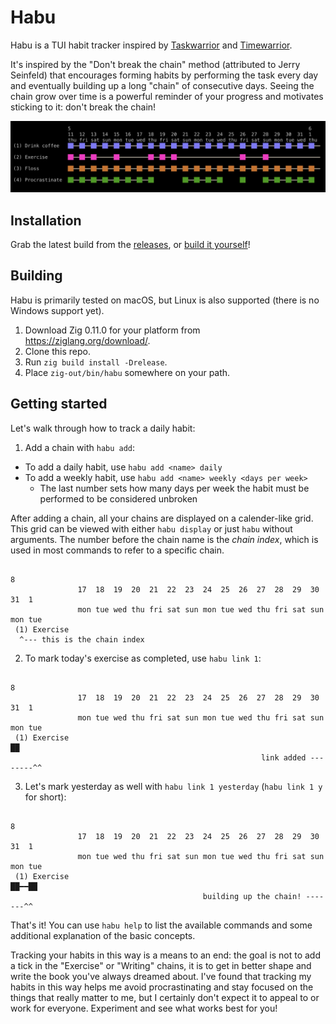 # Habu

Habu is a TUI habit tracker inspired by [Taskwarrior](https://taskwarrior.org/) and [Timewarrior](https://timewarrior.net/).

It's inspired by the "Don't break the chain" method (attributed to Jerry Seinfeld) that encourages forming habits by performing the task every day and eventually building up a long "chain" of consecutive days. Seeing the chain grow over time is a powerful reminder of your progress and motivates sticking to it: don't break the chain!

<p align="center">
  <img src="screenshot.png">
</p>

## Installation

Grab the latest build from the [releases](https://github.com/schmee/habu/releases/), or [build it yourself](#building)!

## Building

Habu is primarily tested on macOS, but Linux is also supported (there is no Windows support yet).

1. Download Zig 0.11.0 for your platform from https://ziglang.org/download/.
1. Clone this repo.
1. Run `zig build install -Drelease`.
1. Place `zig-out/bin/habu` somewhere on your path.

## Getting started

 Let's walk through how to track a daily habit:

1. Add a chain with `habu add`:
  - To add a daily habit, use `habu add <name> daily`
  - To add a weekly habit, use `habu add <name> weekly <days per week>`
    - The last number sets how many days per week the habit must be performed to be considered unbroken

After adding a chain, all your chains are displayed on a calender-like grid. This grid can be viewed with either `habu display` or just `habu` without arguments. The number before the chain name is the _chain index_, which is used in most commands to refer to a specific chain.

```
                                                                           8
               17  18  19  20  21  22  23  24  25  26  27  28  29  30  31  1
               mon tue wed thu fri sat sun mon tue wed thu fri sat sun mon tue
 (1) Exercise
  ^--- this is the chain index
```


2. To mark today's exercise as completed, use `habu link 1`:

```
                                                                           8
               17  18  19  20  21  22  23  24  25  26  27  28  29  30  31  1
               mon tue wed thu fri sat sun mon tue wed thu fri sat sun mon tue
 (1) Exercise                                                              ██
                                                        link added --------^^
```

3. Let's mark yesterday as well with `habu link 1 yesterday` (`habu link 1 y` for short):

```
                                                                           8
               17  18  19  20  21  22  23  24  25  26  27  28  29  30  31  1
               mon tue wed thu fri sat sun mon tue wed thu fri sat sun mon tue
 (1) Exercise                                                          ██━━██
                                           building up the chain! -------^^
```

That's it! You can use `habu help` to list the available commands and some additional explanation of the basic concepts.

Tracking your habits in this way is a means to an end: the goal is not to add a tick in the "Exercise" or "Writing" chains, it is to get in better shape and write the book you've always dreamed about. I've found that tracking my habits in this way helps me avoid procrastinating and stay focused on the things that really matter to me, but I certainly don't expect it to appeal to or work for everyone. Experiment and see what works best for you!

